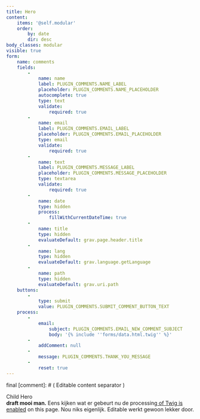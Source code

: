 ```yaml
---
title: Hero
content:
    items: '@self.modular'
    order:
        by: date
        dir: desc
body_classes: modular
visible: true
form:
    name: comments
    fields:
        -
            name: name
            label: PLUGIN_COMMENTS.NAME_LABEL
            placeholder: PLUGIN_COMMENTS.NAME_PLACEHOLDER
            autocomplete: true
            type: text
            validate:
                required: true
        -
            name: email
            label: PLUGIN_COMMENTS.EMAIL_LABEL
            placeholder: PLUGIN_COMMENTS.EMAIL_PLACEHOLDER
            type: email
            validate:
                required: true
        -
            name: text
            label: PLUGIN_COMMENTS.MESSAGE_LABEL
            placeholder: PLUGIN_COMMENTS.MESSAGE_PLACEHOLDER
            type: textarea
            validate:
                required: true
        -
            name: date
            type: hidden
            process:
                fillWithCurrentDateTime: true
        -
            name: title
            type: hidden
            evaluateDefault: grav.page.header.title
        -
            name: lang
            type: hidden
            evaluateDefault: grav.language.getLanguage
        -
            name: path
            type: hidden
            evaluateDefault: grav.uri.path
    buttons:
        -
            type: submit
            value: PLUGIN_COMMENTS.SUBMIT_COMMENT_BUTTON_TEXT
    process:
        -
            email:
                subject: PLUGIN_COMMENTS.EMAIL_NEW_COMMENT_SUBJECT
                body: '{% include ''forms/data.html.twig'' %}'
        -
            addComment: null
        -
            message: PLUGIN_COMMENTS.THANK_YOU_MESSAGE
        -
            reset: true
---
```


final
[comment]: # ( Editable content separator )
<p>Child Hero<br /><strong>draft mooi man.</strong> Eens kijken wat er gebeurt nu de processin<u>g of Twig is enabled</u> on this page. Nou niks eigenlijk. Editable werkt gewoon lekker door.</p>